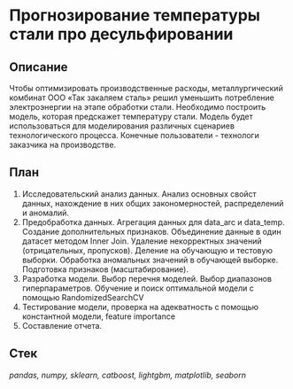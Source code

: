 # Прогнозирование температуры стали про десульфировании

## Описание
Чтобы оптимизировать производственные расходы, металлургический комбинат ООО «Так закаляем сталь» решил уменьшить потребление электроэнергии на этапе обработки стали. Необходимо построить модель, которая предскажет температуру стали.
Модель будет использоваться для моделирования различных сценариев технологического процесса. Конечные пользователи - технологи заказчика на производстве.

## План
1. Исследовательский анализ данных. Анализ основных свойст данных, нахождение в них общих закономерностей, распределений и аномалий.
2. Предобработка данных. Агрегация данных для data_arc и data_temp. Создание дополнительных признаков. Объединение данные в один датасет методом Inner Join. Удаление некорректных значений (отрицательных, пропусков). Деление на обучающую и тестовую выборки. Обработка аномальных значений в обучающей выборке. Подготовка признаков (масштабирование).
3. Разработка модели. Выбор перечня моделей. Выбор диапазонов гиперпараметров. Обучение и поиск оптимальной модели с помощью RandomizedSearchCV
4. Тестирование модели, проверка на адекватность с помощью константной модели, feature importance
5. Составление отчета.

## Стек
*pandas, numpy, sklearn, catboost, lightgbm, matplotlib, seaborn*
